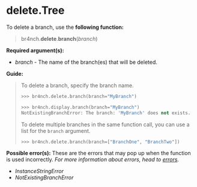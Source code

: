 # delete.Tree

To delete a branch, use the **following function:**

> br4nch.**delete**.**branch**(*branch*)

**Required argument(s):**

- *branch* - The name of the branch(es) that will be deleted.

**Guide:**

> To delete a branch, specify the branch name.
>
> ```python
> >>> br4nch.delete.branch(branch="MyBranch")
> 
> >>> br4nch.display.branch(branch="MyBranch")
> NotExistingBranchError: The branch: 'MyBranch' does not exists.
> ```
>
> To delete multiple branches in the same function call, you can use a list for the `branch` argument.
>
> ```python
> >>> br4nch.delete.branch(branch=["BranchOne", "BranchTwo"])
> ```

**Possible error(s):**
These are the errors that may pop up when the function is used incorrectly.
*For more information about errors, head to [errors](../../guides/errors.md).*

- *InstanceStringError*
- *NotExistingBranchError*

